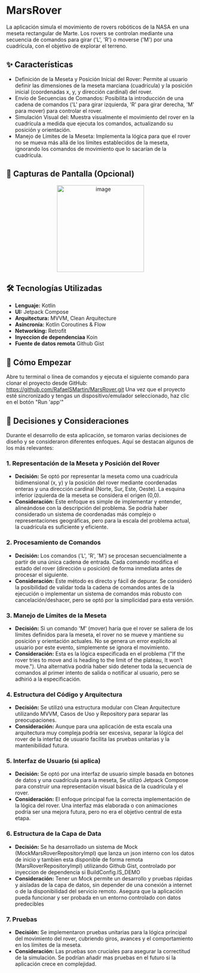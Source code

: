 # MarsRover

<!-- Breve descripción (1-2 frases) -->
La aplicación simula el movimiento de rovers robóticos de la NASA en una meseta rectangular de Marte. Los rovers se controlan mediante una secuencia de comandos para girar ('L', 'R') o moverse ('M') por una cuadrícula, con el objetivo de explorar el terreno.

## ✨ Características

*   Definición de la Meseta y Posición Inicial del Rover: Permite al usuario definir las dimensiones de la meseta marciana (cuadrícula) y la posición inicial (coordenadas x, y, y dirección cardinal) del rover.
*   Envío de Secuencias de Comandos: Posibilita la introducción de una cadena de comandos ('L' para girar izquierda, 'R' para girar derecha, 'M' para mover) para controlar el rover.
*   Simulación Visual del: Muestra visualmente el movimiento del rover en la cuadrícula a medida que ejecuta los comandos, actualizando su posición y orientación.
*   Manejo de Límites de la Meseta: Implementa la lógica para que el rover no se mueva más allá de los límites establecidos de la meseta, ignorando los comandos de movimiento que lo sacarían de la cuadrícula.

## 📸 Capturas de Pantalla (Opcional)

<p align="center">
  <img width="233" alt="image" src="https://github.com/user-attachments/assets/c4d00f8d-737d-4512-95b3-d5bfd2c050ce" />
</p> 

## 🛠️ Tecnologías Utilizadas

*   **Lenguaje:** Kotlin
*   **UI:** Jetpack Compose
*   **Arquitectura:** MVVM, Clean Arquitecture
*   **Asincronía:** Kotlin Coroutines & Flow
*   **Networking:** Retrofit
*   **Inyeccion de dependenciaa** Koin
*   **Fuente de datos remota** Github Gist

## 🚀 Cómo Empezar

Abre tu terminal o línea de comandos y ejecuta el siguiente comando para clonar el proyecto desde GitHub: https://github.com/RafaelSMartin/MarsRover.git
Una vez que el proyecto esté sincronizado y tengas un dispositivo/emulador seleccionado, haz clic en el botón "Run 'app'"

## 🤔 Decisiones y Consideraciones

Durante el desarrollo de esta aplicación, se tomaron varias decisiones de diseño y se consideraron diferentes enfoques. Aquí se destacan algunos de los más relevantes:

### 1. Representación de la Meseta y Posición del Rover
*   **Decisión:** Se optó por representar la meseta como una cuadrícula bidimensional (x, y) y la posición del rover mediante coordenadas enteras y una dirección cardinal (Norte, Sur, Este, Oeste). La esquina inferior izquierda de la meseta se considera el origen (0,0).
*   **Consideración:** Este enfoque es simple de implementar y entender, alineándose con la descripción del problema. Se podría haber considerado un sistema de coordenadas más complejo o representaciones geográficas, pero para la escala del problema actual, la cuadrícula es suficiente y eficiente.

### 2. Procesamiento de Comandos
*   **Decisión:** Los comandos ('L', 'R', 'M') se procesan secuencialmente a partir de una única cadena de entrada. Cada comando modifica el estado del rover (dirección u posición) de forma inmediata antes de procesar el siguiente.
*   **Consideración:** Este método es directo y fácil de depurar. Se consideró la posibilidad de validar toda la cadena de comandos antes de la ejecución o implementar un sistema de comandos más robusto con cancelación/deshacer, pero se optó por la simplicidad para esta versión.

### 3. Manejo de Límites de la Meseta
*   **Decisión:** Si un comando 'M' (mover) haría que el rover se saliera de los límites definidos para la meseta, el rover no se mueve y mantiene su posición y orientación actuales. No se genera un error explícito al usuario por este evento, simplemente se ignora el movimiento.
*   **Consideración:** Esta es la lógica especificada en el problema ("If the rover tries to move and is heading to the limit of the plateau, It won’t move."). Una alternativa podría haber sido detener toda la secuencia de comandos al primer intento de salida o notificar al usuario, pero se adhirió a la especificación.

### 4. Estructura del Código y Arquitectura
*   **Decisión:** Se utilizó una estructura modular con Clean Arquitecture utilizando MVVM, Casos de Uso y Repository para separar las preocupaciones. 
*   **Consideración:** Aunque para una aplicación de esta escala una arquitectura muy compleja podría ser excesiva, separar la lógica del rover de la interfaz de usuario facilita las pruebas unitarias y la mantenibilidad futura.

### 5. Interfaz de Usuario (si aplica)
*   **Decisión:** Se optó por una interfaz de usuario simple basada en botones de datos y una cuadrícula para la meseta, Se utilizó Jetpack Compose para construir una representación visual básica de la cuadrícula y el rover.
*   **Consideración:** El enfoque principal fue la correcta implementación de la lógica del rover. Una interfaz más elaborada o con animaciones podría ser una mejora futura, pero no era el objetivo central de esta etapa.

### 6. Estructura de la Capa de Data
*   **Decisión:** Se ha desarrollado un sistema de Mock (MockMarsRoverRepositoryImpl) que lanza un json interno con los datos de inicio y tambien esta disponible de forma remota (MarsRoverRepositoryImpl) utilizando Github Gist, controlado por inyeccion de dependencia si BuildConfig.IS_DEMO
*   **Consideración:** Tener un Mock permite un desarrollo y pruebas rápidas y aisladas de la capa de datos, sin depender de una conexión a internet o de la disponibilidad del servicio remoto. Asegura que la aplicación pueda funcionar y ser probada en un entorno controlado con datos predecibles

### 7. Pruebas
*   **Decisión:** Se implementaron pruebas unitarias para la lógica principal del movimiento del rover, cubriendo giros, avances y el comportamiento en los límites de la meseta.
*   **Consideración:** Las pruebas son cruciales para asegurar la correctitud de la simulación. Se podrían añadir mas pruebas en el futuro si la aplicación crece en complejidad.
